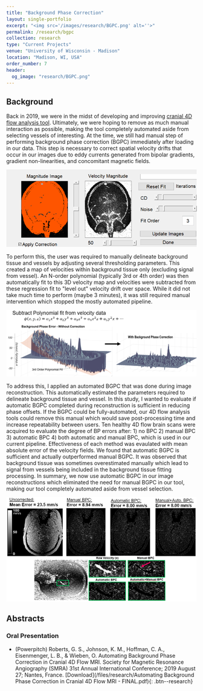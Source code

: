 ```yaml
---
title: "Background Phase Correction"
layout: single-portfolio
excerpt: "<img src='/images/research/BGPC.png' alt=''>"
permalink: /research/bgpc
collection: research
type: "Current Projects"
venue: "University of Wisconsin - Madison"
location: "Madison, WI, USA"
order_number: 7
header: 
  og_image: "research/BGPC.png"
---
```


Background
------
Back in 2019, we were in the midst of developing and improving [cranial 4D flow analysis tool](/research/qvt). Ultimately, we were hoping to remove as much manual interaction as possible, making the tool completely automated aside from selecting vessels of interesting. At the time, we still had manual step of performing background phase correction (BGPC) immediately after loading in our data. This step is necessary to correct spatial velocity drifts that occur in our images due to eddy currents generated from bipolar gradients, gradient non-linearities, and concomitant magnetic fields. 

![](/images/research/BGPC_1_manual.gif)

To perform this, the user was required to manually delineate background tissue and vessels by adjusting several thresholding parameters. This created a map of velocities within background tissue only (excluding signal from vessel). An N-order polynomial (typically 3rd or 4th order) was then automatically fit to this 3D velocity map and velocities were subtracted from these regression fit to "level out" velocity drift over space. While it did not take much time to perform (maybe 3 minutes), it was still required manual intervention which stopped the mostly automated pipeline.

![](/images/research/BGPC_2_correction.png)

To address this, I applied an automated BGPC that was done during image reconstruction. This automatically estimated the parameters required to delineate background tissue and vessel. In this study, I wanted to evaluate if automatic BGPC completed during reconstruction is sufficient in reducing phase offsets. If the BGPC could be fully-automated, our 4D flow analysis tools could remove this manual which would save post-processing time and increase repeatability between users. Ten healthy 4D flow brain scans were acquired to evaluate the degree of BP errors after: 1) no BPC 2) manual BPC 3) automatic BPC 4) both automatic and manual BPC, which is used in our current pipeline. Effectiveness of each method was evaulated with mean absolute error of the velocity fields. We found that automatic BGPC is sufficient and actually outperformed manual BGPC. It was observed that background tissue was sometimes overestimated manually which lead to signal from vessels being included in the background tissue fitting processing. In summary, we now use automatic BGPC in our image reconstructions which eliminated the need for manual BGPC in our tool, making our tool completely automated aside from vessel selection.

![](/images/research/BGPC_3_results.png)

Abstracts
------
### Oral Presentation
* (Powerpitch) Roberts, G. S., Johnson, K. M., Hoffman, C. A., Eisenmenger, L. B., & Wieben, O. Automating Background Phase Correction in Cranial 4D Flow MRI. Society for Magnetic Resonance Angiography (SMRA) 31st Annual International Conference; 2019 August 27; Nantes, France. 
[Download](/files/research/Automating Background Phase Correction in Cranial 4D Flow MRI - FINAL.pdf){: .btn--research} 
